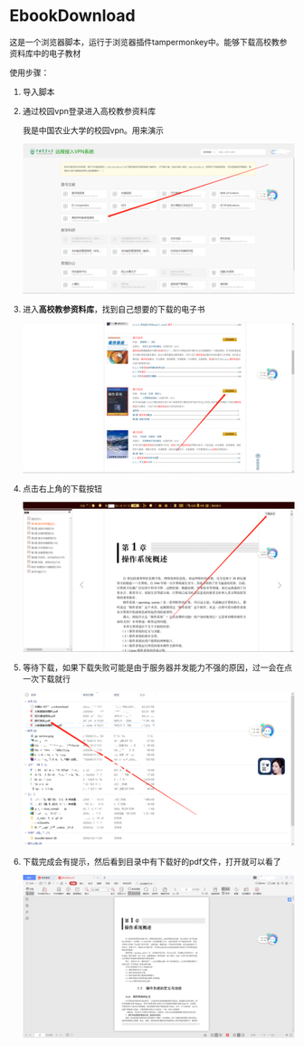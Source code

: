 # EbookDownload

这是一个浏览器脚本，运行于浏览器插件tampermonkey中。能够下载高校教参资料库中的电子教材



使用步骤：

1. 导入脚本

2. 通过校园vpn登录进入高校教参资料库

   我是中国农业大学的校园vpn。用来演示

   ![image](https://github.com/binfengxueqian/ebookDownload/blob/master/图片/进入页面.png)
   
3. 进入**高校教参资料库**，找到自己想要的下载的电子书

   ![image](https://github.com/binfengxueqian/ebookDownload/blob/master/%E5%9B%BE%E7%89%87/%E6%89%BE%E5%88%B0%E6%83%B3%E8%A6%81%E4%B8%8B%E8%BD%BD%E7%9A%84%E7%94%B5%E5%AD%90%E4%B9%A6.png)

4. 点击右上角的下载按钮

   ![image](https://github.com/binfengxueqian/ebookDownload/blob/master/%E5%9B%BE%E7%89%87/%E7%82%B9%E5%87%BB%E4%B8%8B%E8%BD%BD%E6%8C%89%E9%92%AE.png)

5. 等待下载，如果下载失败可能是由于服务器并发能力不强的原因，过一会在点一次下载就行

   ![image](https://github.com/binfengxueqian/ebookDownload/blob/master/%E5%9B%BE%E7%89%87/%E7%AD%89%E5%BE%85%E4%B8%8B%E8%BD%BD%EF%BC%8C%E6%9C%80%E5%90%8E%E5%B0%B1%E4%BC%9A%E5%87%BA%E7%8E%B0%E6%83%B3%E8%A6%81%E7%9A%84%E7%94%B5%E5%AD%90%E4%B9%A6.png)

6. 下载完成会有提示，然后看到目录中有下载好的pdf文件，打开就可以看了

   ![image](https://github.com/binfengxueqian/ebookDownload/blob/master/%E5%9B%BE%E7%89%87/%E6%89%93%E5%BC%80%E5%90%8E%E9%A2%84%E8%A7%88.png)